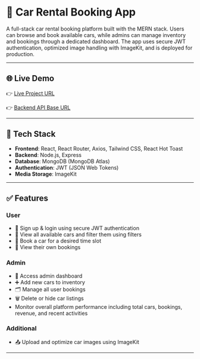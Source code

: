 # 🚗 Car Rental Booking App

A full-stack car rental booking platform built with the MERN stack. Users can browse and book available cars, while admins can manage inventory and bookings through a dedicated dashboard. The app uses secure JWT authentication, optimized image handling with ImageKit, and is deployed for production.

---
## 🌐 Live Demo

👉 [Live Project URL](https://your-frontend.vercel.app)

👉 [Backend API Base URL](https://your-backend.onrender.com)

---
## 🔧 Tech Stack

- **Frontend**: React, React Router, Axios, Tailwind CSS, React Hot Toast
- **Backend**: Node.js, Express
- **Database**: MongoDB (MongoDB Atlas)
- **Authentication**: JWT (JSON Web Tokens)
- **Media Storage**: ImageKit


---

## ✅ Features

### User
- 🔐 Sign up & login using secure JWT authentication
- 🚗 View all available cars and filter them using filters
- 📅 Book a car for a desired time slot
- 📄 View their own bookings

### Admin
- 🧾 Access admin dashboard
- ➕ Add new cars to inventory
- 🗂 Manage all user bookings
- 🗑 Delete or hide car listings
- Monitor overall platform performance including total cars, bookings, revenue, and recent activities

### Additional
- 📤 Upload and optimize car images using ImageKit

---
